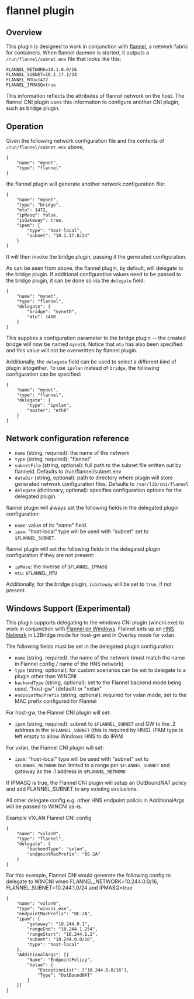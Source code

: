# flannel plugin

## Overview
This plugin is designed to work in conjunction with [flannel](https://github.com/coreos/flannel), a network fabric for containers.
When flannel daemon is started, it outputs a `/run/flannel/subnet.env` file that looks like this:
```
FLANNEL_NETWORK=10.1.0.0/16
FLANNEL_SUBNET=10.1.17.1/24
FLANNEL_MTU=1472
FLANNEL_IPMASQ=true
```

This information reflects the attributes of flannel network on the host.
The flannel CNI plugin uses this information to configure another CNI plugin, such as bridge plugin.

## Operation
Given the following network configuration file and the contents of `/run/flannel/subnet.env` above,
```
{
	"name": "mynet",
	"type": "flannel"
}
```
the flannel plugin will generate another network configuration file:
```
{
	"name": "mynet",
	"type": "bridge",
	"mtu": 1472,
	"ipMasq": false,
	"isGateway": true,
	"ipam": {
		"type": "host-local",
		"subnet": "10.1.17.0/24"
	}
}
```

It will then invoke the bridge plugin, passing it the generated configuration.

As can be seen from above, the flannel plugin, by default, will delegate to the bridge plugin.
If additional configuration values need to be passed to the bridge plugin, it can be done so via the `delegate` field:
```
{
	"name": "mynet",
	"type": "flannel",
	"delegate": {
		"bridge": "mynet0",
		"mtu": 1400
	}
}
```

This supplies a configuration parameter to the bridge plugin -- the created bridge will now be named `mynet0`.
Notice that `mtu` has also been specified and this value will not be overwritten by flannel plugin.

Additionally, the `delegate` field can be used to select a different kind of plugin altogether.
To use `ipvlan` instead of `bridge`, the following configuration can be specified:

```
{
	"name": "mynet",
	"type": "flannel",
	"delegate": {
		"type": "ipvlan",
		"master": "eth0"
	}
}
```

## Network configuration reference

* `name` (string, required): the name of the network
* `type` (string, required): "flannel"
* `subnetFile` (string, optional): full path to the subnet file written out by flanneld. Defaults to /run/flannel/subnet.env
* `dataDir` (string, optional): path to directory where plugin will store generated network configuration files. Defaults to `/var/lib/cni/flannel`
* `delegate` (dictionary, optional): specifies configuration options for the delegated plugin.

flannel plugin will always set the following fields in the delegated plugin configuration:

* `name`: value of its "name" field.
* `ipam`: "host-local" type will be used with "subnet" set to `$FLANNEL_SUBNET`.

flannel plugin will set the following fields in the delegated plugin configuration if they are not present:
* `ipMasq`: the inverse of `$FLANNEL_IPMASQ`
* `mtu`: `$FLANNEL_MTU`

Additionally, for the bridge plugin, `isGateway` will be set to `true`, if not present.

## Windows Support (Experimental)
This plugin supports delegating to the windows CNI plugin (wincni.exe) to work in conjunction with [Flannel on Windows](https://github.com/coreos/flannel/issues/833). 
Flannel sets up an [HNS Network](https://docs.microsoft.com/en-us/virtualization/windowscontainers/manage-containers/container-networking) in L2Bridge mode for host-gw and 
in Overlay mode for vxlan. 

The following fields must be set in the delegated plugin configuration:
* `name` (string, required): the name of the network (must match the name in Flannel config / name of the HNS network)
* `type` (string, optional): for custom scenarios can be set to delegate to a plugin other than WINCNI
* `backendType` (string, optional): set to the Flannel backend mode being used, "host-gw" (default) or "vxlan" 
* `endpointMacPrefix` (string, optional): required for vxlan mode, set to the MAC prefix configured for Flannel  

For host-gw, the Flannel CNI plugin will set:
* `ipam` (string, required): subnet to `$FLANNEL_SUBNET` and GW to the .2 address in the `$FLANNEL_SUBNET` (this is required by HNS). IPAM type is left empty to allow Windows HNS to do IPAM

For vxlan, the Flannel CNI plugin will set:
* `ipam`: "host-local" type will be used with "subnet" set to `$FLANNEL_NETWORK` but limited to a range per `$FLANNEL_SUBNET` and gateway as the .1 address in `$FLANNEL_NETWORK`

If IPMASQ is true, the Flannel CNI plugin will setup an OutBoundNAT policy and add FLANNEL_SUBNET to any existing exclusions.

All other delegate config e.g. other HNS endpoint policis in AdditionalArgs will be passed to WINCNI as-is.    

Example VXLAN Flannel CNI config
```
{
	"name": "vxlan0",
	"type": "flannel",
	"delegate": {
		"backendType": "vxlan",
		"endpointMacPrefix": "0E-2A"
	}
}
```

For this example, Flannel CNI would generate the following config to delegate to WINCNI when FLANNEL_NETWORK=10.244.0.0/16, FLANNEL_SUBNET=10.244.1.0/24 and IPMASQ=true
```
{
	"name": "vxlan0",
	"type": "wincni.exe",
	"endpointMacPrefix": "0E-2A",
	"ipam": {
		"gateway": "10.244.0.1",
		"rangeEnd": "10.244.1.254",
		"rangeStart": "10.244.1.2",
		"subnet": "10.244.0.0/16",
		"type": "host-local"
	},
	"AdditionalArgs": [{
		"Name": "EndpointPolicy",
		"Value": {
			"ExceptionList": ["10.244.0.0/16"],
			"Type": "OutBoundNAT"
		}
	}]
}
```
